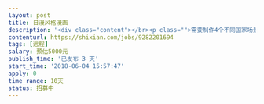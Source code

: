 ```yaml
---                
layout: post       
title: 日漫风格漫画           
description: '<div class="content"></br><p class="">需要制作4个不同国家场景的漫画故事,具体根据脚本细聊后报价.文案和故事脚本我们已经做好,需要擅长日漫风格的漫画师.工期大概在7-10天.报价的小伙伴请带一下作品,详谈需求后给我们一个具体的报价和时间.</p></br></div>'     
contenturl: https://shixian.com/jobs/9282201694      
tags: [远程]            
salary: 预估5000元          
publish_time: '已发布 3 天'         
start_time: '2018-06-04 15:57:47'           
apply: 0                   
time_range: 10天              
status: 招募中                  
---                 
```

